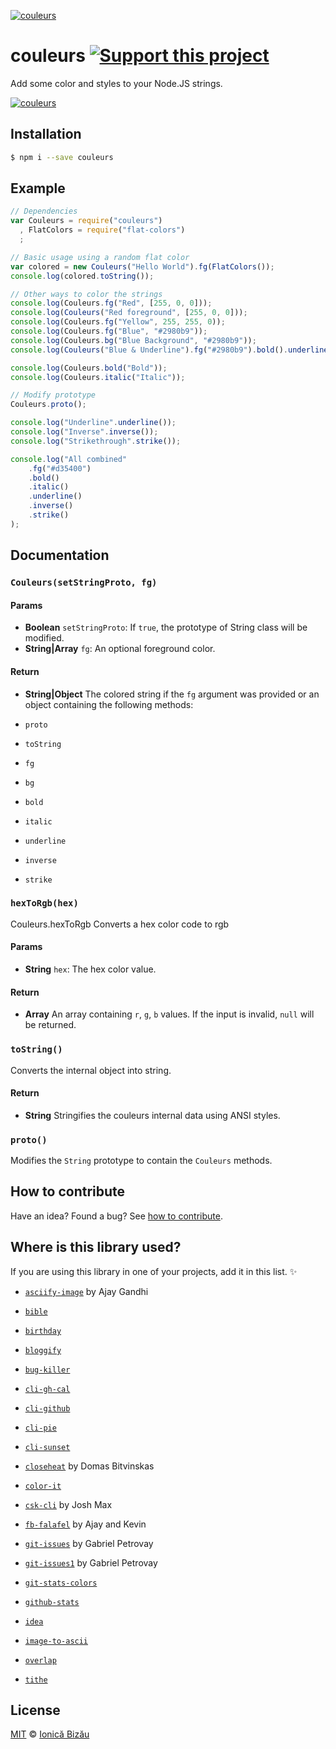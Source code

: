 [![couleurs](http://i.imgur.com/W3rh7oh.png)](#)

# couleurs [![Support this project][donate-now]][paypal-donations]

Add some color and styles to your Node.JS strings.

[![couleurs](http://i.imgur.com/M1D9mxT.png)](#)

## Installation

```sh
$ npm i --save couleurs
```

## Example

```js
// Dependencies
var Couleurs = require("couleurs")
  , FlatColors = require("flat-colors")
  ;

// Basic usage using a random flat color
var colored = new Couleurs("Hello World").fg(FlatColors());
console.log(colored.toString());

// Other ways to color the strings
console.log(Couleurs.fg("Red", [255, 0, 0]));
console.log(Couleurs("Red foreground", [255, 0, 0]));
console.log(Couleurs.fg("Yellow", 255, 255, 0));
console.log(Couleurs.fg("Blue", "#2980b9"));
console.log(Couleurs.bg("Blue Background", "#2980b9"));
console.log(Couleurs("Blue & Underline").fg("#2980b9").bold().underline().toString());

console.log(Couleurs.bold("Bold"));
console.log(Couleurs.italic("Italic"));

// Modify prototype
Couleurs.proto();

console.log("Underline".underline());
console.log("Inverse".inverse());
console.log("Strikethrough".strike());

console.log("All combined"
    .fg("#d35400")
    .bold()
    .italic()
    .underline()
    .inverse()
    .strike()
);
```

## Documentation

### `Couleurs(setStringProto, fg)`

#### Params
- **Boolean** `setStringProto`: If `true`, the prototype of String class will be modified.
- **String|Array** `fg`: An optional foreground color.

#### Return
- **String|Object** The colored string if the `fg` argument was provided or an object containing the following methods:

 - `proto`
 - `toString`
 - `fg`
 - `bg`
 - `bold`
 - `italic`
 - `underline`
 - `inverse`
 - `strike`

### `hexToRgb(hex)`
Couleurs.hexToRgb
Converts a hex color code to rgb

#### Params
- **String** `hex`: The hex color value.

#### Return
- **Array** An array containing `r`, `g`, `b` values. If the input is invalid, `null` will be returned.

### `toString()`
Converts the internal object into string.

#### Return
- **String** Stringifies the couleurs internal data using ANSI styles.

### `proto()`
Modifies the `String` prototype to contain the `Couleurs` methods.

## How to contribute
Have an idea? Found a bug? See [how to contribute][contributing].

## Where is this library used?
If you are using this library in one of your projects, add it in this list. :sparkles:

 - [`asciify-image`](https://github.com/ajay-gandhi/asciify-image) by Ajay Gandhi

 - [`bible`](https://github.com/BibleJS/BibleApp)

 - [`birthday`](https://github.com/IonicaBizau/birthday)

 - [`bloggify`](https://github.com/Bloggify/bloggify-tools)

 - [`bug-killer`](https://github.com/IonicaBizau/node-bug-killer)

 - [`cli-gh-cal`](https://github.com/IonicaBizau/cli-gh-cal)

 - [`cli-github`](https://github.com/IonicaBizau/cli-github)

 - [`cli-pie`](https://github.com/IonicaBizau/node-cli-pie)

 - [`cli-sunset`](https://github.com/IonicaBizau/cli-sunset)

 - [`closeheat`](https://github.com/closeheat/cli) by Domas Bitvinskas

 - [`color-it`](https://github.com/IonicaBizau/node-color-it#readme)

 - [`csk-cli`](https://github.com/joshumax/csk-cli) by Josh Max

 - [`fb-falafel`](https://fb-falafel.ml) by Ajay and Kevin

 - [`git-issues`](https://github.com/softwarescales/git-issues) by Gabriel Petrovay

 - [`git-issues1`](https://github.com/softwarescales/git-issues) by Gabriel Petrovay

 - [`git-stats-colors`](https://github.com/IonicaBizau/node-git-stats-colors)

 - [`github-stats`](https://github.com/IonicaBizau/github-stats)

 - [`idea`](https://github.com/IonicaBizau/idea)

 - [`image-to-ascii`](https://github.com/IonicaBizau/image-to-ascii)

 - [`overlap`](https://github.com/IonicaBizau/node-overlap)

 - [`tithe`](https://github.com/IonicaBizau/tithe)

## License

[MIT][license] © [Ionică Bizău][website]

[paypal-donations]: https://www.paypal.com/cgi-bin/webscr?cmd=_s-xclick&hosted_button_id=RVXDDLKKLQRJW
[donate-now]: http://i.imgur.com/6cMbHOC.png

[license]: http://showalicense.com/?fullname=Ionic%C4%83%20Biz%C4%83u%20%3Cbizauionica%40gmail.com%3E%20(http%3A%2F%2Fionicabizau.net)&year=2014#license-mit
[website]: http://ionicabizau.net
[contributing]: /CONTRIBUTING.md
[docs]: /DOCUMENTATION.md